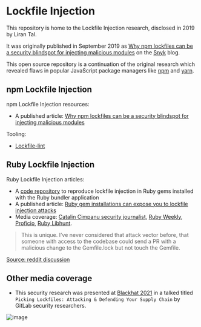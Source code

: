 # Lockfile Injection

This repository is home to the Lockfile Injection research, disclosed in 2019 by Liran Tal.

It was originally published in September 2019 as [Why npm lockfiles can be a security blindspot for injecting malicious modules](https://snyk.io/blog/why-npm-lockfiles-can-be-a-security-blindspot-for-injecting-malicious-modules/) on the [Snyk](https://snyk.io) blog.

This open source repository is a continuation of the original research which revealed flaws in popular JavaScript package managers like [npm](https://www.npmjs.com) and [yarn](https://yarnpkg.com).

## npm Lockfile Injection 

npm Lockfile Injection resources:

- A published article: [Why npm lockfiles can be a security blindspot for injecting malicious modules](https://snyk.io/blog/why-npm-lockfiles-can-be-a-security-blindspot-for-injecting-malicious-modules/)

Tooling:

- [Lockfile-lint](https://github.com/lirantal/lockfile-lint)

## Ruby Lockfile Injection

Ruby Lockfile Injection articles:

- A [code repository](./ruby) to reproduce lockfile injection in Ruby gems installed with the Ruby bundler application
- A published article: [Ruby gem installations can expose you to lockfile injection attacks](https://snyk.io/blog/ruby-gem-installation-lockfile-injection-attacks)
- Media coverage: [Catalin Cimpanu security journalist](https://twitter.com/campuscodi/status/1560257203902169097?s=20&t=-tBL0PC0IooTP3RZEj3QrA), [Ruby Weekly](https://twitter.com/RubyDiscussions/status/1560483702060220417?s=20&t=-tBL0PC0IooTP3RZEj3QrA), [Proficio](https://twitter.com/proficioinc/status/1560537061291044864?s=20&t=-tBL0PC0IooTP3RZEj3QrA), [Ruby Libhunt](https://twitter.com/RubyLibHunt/status/1560402932134121472?s=20&t=-tBL0PC0IooTP3RZEj3QrA).

> This is unique. I’ve never considered that attack vector before, that someone with access to the codebase could send a PR with a malicious change to the Gemfile.lock but not touch the Gemfile.

[Source: reddit discussion](https://www.reddit.com/r/ruby/comments/wrkdnd/comment/ikvit8r/?utm_source=reddit&utm_medium=web2x&context=3)

## Other media coverage

- This security research was presented at [Blackhat 2021](https://www.blackhat.com/eu-21/briefings/schedule/#picking-lockfiles--attacking--defending-your-supply-chain-24844) in a talked titled `Picking Lockfiles: Attacking & Defending Your Supply Chain` by GitLab security researchers.

![image](https://user-images.githubusercontent.com/316371/185752497-cf14d1b8-cee4-49e7-bfbc-e08bfabb81a8.png)
